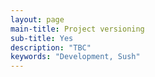```yaml
---
layout: page
main-title: Project versioning
sub-title: Yes
description: "TBC"
keywords: "Development, Sush"
---
```


